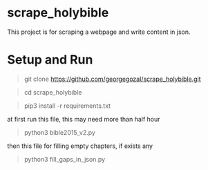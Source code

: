 # scrape_holybible
This project is for scraping a webpage and write content in json.

# Setup and Run
> git clone https://github.com/georgegozal/scrape_holybible.git

> cd scrape_holybible

> pip3 install -r requirements.txt

at first run this file, this may need more than half hour

> python3 bible2015_v2.py

then this file for filling empty chapters, if exists any

> python3 fill_gaps_in_json.py
